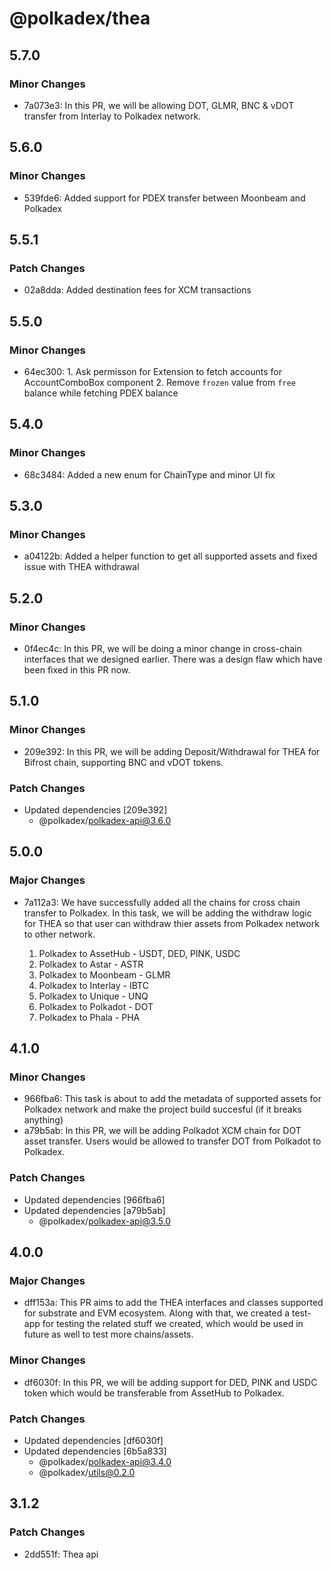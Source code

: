 # @polkadex/thea

## 5.7.0

### Minor Changes

- 7a073e3: In this PR, we will be allowing DOT, GLMR, BNC & vDOT transfer from Interlay to Polkadex network.

## 5.6.0

### Minor Changes

- 539fde6: Added support for PDEX transfer between Moonbeam and Polkadex

## 5.5.1

### Patch Changes

- 02a8dda: Added destination fees for XCM transactions

## 5.5.0

### Minor Changes

- 64ec300: 1. Ask permisson for Extension to fetch accounts for AccountComboBox component 2. Remove `frozen` value from `free` balance while fetching PDEX balance

## 5.4.0

### Minor Changes

- 68c3484: Added a new enum for ChainType and minor UI fix

## 5.3.0

### Minor Changes

- a04122b: Added a helper function to get all supported assets and fixed issue with THEA withdrawal

## 5.2.0

### Minor Changes

- 0f4ec4c: In this PR, we will be doing a minor change in cross-chain interfaces that we designed earlier. There was a design flaw which have been fixed in this PR now.

## 5.1.0

### Minor Changes

- 209e392: In this PR, we will be adding Deposit/Withdrawal for THEA for Bifrost chain, supporting BNC and vDOT tokens.

### Patch Changes

- Updated dependencies [209e392]
  - @polkadex/polkadex-api@3.6.0

## 5.0.0

### Major Changes

- 7a112a3: We have successfully added all the chains for cross chain transfer to Polkadex. In this task, we will be adding the withdraw logic for THEA so that user can withdraw thier assets from Polkadex network to other network.

  1. Polkadex to AssetHub - USDT, DED, PINK, USDC
  2. Polkadex to Astar - ASTR
  3. Polkadex to Moonbeam - GLMR
  4. Polkadex to Interlay - IBTC
  5. Polkadex to Unique - UNQ
  6. Polkadex to Polkadot - DOT
  7. Polkadex to Phala - PHA

## 4.1.0

### Minor Changes

- 966fba6: This task is about to add the metadata of supported assets for Polkadex network and make the project build succesful (if it breaks anything)
- a79b5ab: In this PR, we will be adding Polkadot XCM chain for DOT asset transfer. Users would be allowed to transfer DOT from Polkadot to Polkadex.

### Patch Changes

- Updated dependencies [966fba6]
- Updated dependencies [a79b5ab]
  - @polkadex/polkadex-api@3.5.0

## 4.0.0

### Major Changes

- dff153a: This PR aims to add the THEA interfaces and classes supported for substrate and EVM ecosystem. Along with that, we created a test-app for testing the related stuff we created, which would be used in future as well to test more chains/assets.

### Minor Changes

- df6030f: In this PR, we will be adding support for DED, PINK and USDC token which would be transferable from AssetHub to Polkadex.

### Patch Changes

- Updated dependencies [df6030f]
- Updated dependencies [6b5a833]
  - @polkadex/polkadex-api@3.4.0
  - @polkadex/utils@0.2.0

## 3.1.2

### Patch Changes

- 2dd551f: Thea api
